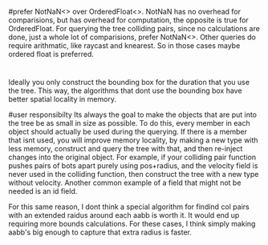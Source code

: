 
#prefer NotNaN<> over OrderedFloat<>.
NotNaN has no overhead for comparisions, but has overhead for computation, the opposite is true for OrderedFloat.
For querying the tree colliding pairs, since no calculations are done, just a whole lot of comparisions, prefer NotNaN<>.
Other queries do require arithmatic, like raycast and knearest. So in those cases maybe ordered float is preferred.


#
Ideally you only construct the bounding box for the duration that you use the tree.
This way, the algorithms that dont use the bounding box have better spatial locality in memory.




#user responsibilty
Its always the goal to make the objects that are put into the tree be as small in size as possible.
To do this, every member in each object should actually be used during the querying.
If there is a member that isnt used, you will improve memory locality, by making a new type
with less memory, construct and query the tree with that, and then re-inject changes into the original object.
For example, if your colliding pair function pushes pairs of bots apart purely using pos+radius, and the velocity field is
never used in the colliding function, then construct the tree with a new type without velocity. Another common example
of a field that might not be needed is an id field. 

For this same reason, I dont think a special algorithm for findind col pairs with an extended raidus around each aabb is worth it.
It would end up requiring more bounds calculations. For these cases, I think simply making aabb's big enough to capture that extra radius is faster.
